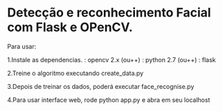 # Detecção e reconhecimento Facial com Flask e OPenCV.

Para usar:

1.Instale as dependencias.
: opencv 2.x (ou++)
: python 2.7 (ou++)
: flask

2.Treine o algoritmo executando create_data.py

3.Depois de treinar os dados, poderá executar face_recognise.py

4.Para usar interface web, rode python app.py e abra em seu localhost
